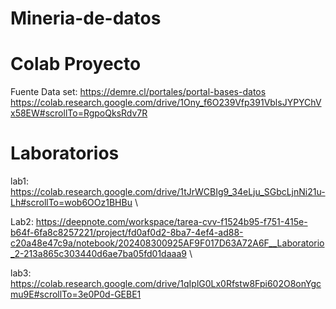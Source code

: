 # Mineria-de-datos

# Colab Proyecto
Fuente Data set: https://demre.cl/portales/portal-bases-datos
https://colab.research.google.com/drive/1Ony_f6O239Vfp391VblsJYPYChVx58EW#scrollTo=RgpoQksRdv7R

# Laboratorios
 lab1: https://colab.research.google.com/drive/1tJrWCBIg9_34eLju_SGbcLjnNi21u-Lh#scrollTo=wob6OOz1BHBu \\
 
 Lab2: https://deepnote.com/workspace/tarea-cvv-f1524b95-f751-415e-b64f-6fa8c8257221/project/fd0af0d2-8ba7-4ef4-ad88-c20a48e47c9a/notebook/202408300925AF9F017D63A72A6F__Laboratorio_2-213a865c303440d6ae7ba05fd01daaa9 \\


 lab3: https://colab.research.google.com/drive/1qIplG0Lx0Rfstw8Fpi602O8onYgcmu9E#scrollTo=3e0P0d-GEBE1
 

